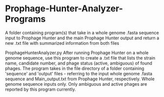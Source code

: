 # Prophage-Hunter-Analyzer-Programs
A folder containing program(s) that take in a whole genome .fasta sequence input to Prophage Hunter and the main Prophage Hunter output and return a new .txt file with summarized information from both files

ProphageHunterAnalyzer.py
After running Prophage Hunter on a whole genome sequence, use this program to create a .txt file that lists the strain name, candidate number, and phage status (active, ambiguous) of found phages. The program takes in the file directory of a folder containing 'sequence' and 'output' files - referring to the input whole genome .fasta sequence and Main_output.txt from Prophage Hunter, respectively. Whole genome sequence inputs only. Only ambiguous and active phages are reported by this program currently. 

